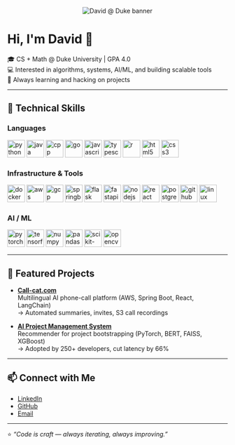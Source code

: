 <p align="center">
  <img src="https://capsule-render.vercel.app/api?text=David%20%40%20Duke&animation=fadeIn&type=waving&color=gradient&height=120" alt="David @ Duke banner" />
</p>

# Hi, I'm David 👋

🎓 CS + Math @ Duke University | GPA 4.0  
💻 Interested in algorithms, systems, AI/ML, and building scalable tools  
🚀 Always learning and hacking on projects

---
## 🔧 Technical Skills

### Languages
<p align="left">
  <img src="https://cdn.jsdelivr.net/gh/devicons/devicon/icons/python/python-original.svg" alt="python" width="40" height="40"/>
  <img src="https://cdn.jsdelivr.net/gh/devicons/devicon/icons/java/java-original.svg" alt="java" width="40" height="40"/>
  <img src="https://cdn.jsdelivr.net/gh/devicons/devicon/icons/cplusplus/cplusplus-original.svg" alt="cpp" width="40" height="40"/>
  <img src="https://cdn.jsdelivr.net/gh/devicons/devicon/icons/go/go-original.svg" alt="go" width="40" height="40"/>
  <img src="https://cdn.jsdelivr.net/gh/devicons/devicon/icons/javascript/javascript-original.svg" alt="javascript" width="40" height="40"/>
  <img src="https://cdn.jsdelivr.net/gh/devicons/devicon/icons/typescript/typescript-original.svg" alt="typescript" width="40" height="40"/>
  <img src="https://cdn.jsdelivr.net/gh/devicons/devicon/icons/r/r-original.svg" alt="r" width="40" height="40"/>
  <img src="https://cdn.jsdelivr.net/gh/devicons/devicon/icons/html5/html5-original.svg" alt="html5" width="40" height="40"/>
  <img src="https://cdn.jsdelivr.net/gh/devicons/devicon/icons/css3/css3-original.svg" alt="css3" width="40" height="40"/>
</p>

### Infrastructure & Tools
<p align="left">
  <img src="https://cdn.jsdelivr.net/gh/devicons/devicon/icons/docker/docker-original.svg" alt="docker" width="40" height="40"/>
  <img src="https://cdn.jsdelivr.net/gh/devicons/devicon/icons/amazonwebservices/amazonwebservices-original.svg" alt="aws" width="40" height="40"/>
  <img src="https://cdn.jsdelivr.net/gh/devicons/devicon/icons/googlecloud/googlecloud-original.svg" alt="gcp" width="40" height="40"/>
  <img src="https://cdn.jsdelivr.net/gh/devicons/devicon/icons/spring/spring-original.svg" alt="springboot" width="40" height="40"/>
  <img src="https://cdn.jsdelivr.net/gh/devicons/devicon/icons/flask/flask-original.svg" alt="flask" width="40" height="40"/>
  <img src="https://cdn.jsdelivr.net/gh/devicons/devicon/icons/fastapi/fastapi-original.svg" alt="fastapi" width="40" height="40"/>
  <img src="https://cdn.jsdelivr.net/gh/devicons/devicon/icons/nodejs/nodejs-original.svg" alt="nodejs" width="40" height="40"/>
  <img src="https://cdn.jsdelivr.net/gh/devicons/devicon/icons/react/react-original.svg" alt="react" width="40" height="40"/>
  <img src="https://cdn.jsdelivr.net/gh/devicons/devicon/icons/postgresql/postgresql-original.svg" alt="postgresql" width="40" height="40"/>
  <img src="https://cdn.jsdelivr.net/gh/devicons/devicon/icons/github/github-original.svg" alt="github" width="40" height="40"/>
  <img src="https://cdn.jsdelivr.net/gh/devicons/devicon/icons/linux/linux-original.svg" alt="linux" width="40" height="40"/>
</p>

### AI / ML
<p align="left">
  <img src="https://cdn.jsdelivr.net/gh/devicons/devicon/icons/pytorch/pytorch-original.svg" alt="pytorch" width="40" height="40"/>
  <img src="https://cdn.jsdelivr.net/gh/devicons/devicon/icons/tensorflow/tensorflow-original.svg" alt="tensorflow" width="40" height="40"/>
  <img src="https://cdn.jsdelivr.net/gh/devicons/devicon/icons/numpy/numpy-original.svg" alt="numpy" width="40" height="40"/>
  <img src="https://cdn.jsdelivr.net/gh/devicons/devicon/icons/pandas/pandas-original.svg" alt="pandas" width="40" height="40"/>
  <img src="https://cdn.jsdelivr.net/gh/devicons/devicon/icons/scikitlearn/scikitlearn-original.svg" alt="scikit-learn" width="40" height="40"/>
  <img src="https://cdn.jsdelivr.net/gh/devicons/devicon/icons/opencv/opencv-original.svg" alt="opencv" width="40" height="40"/>
</p>


---

## 📂 Featured Projects

- **[Call-cat.com](#)**  
  Multilingual AI phone-call platform (AWS, Spring Boot, React, LangChain)  
  → Automated summaries, invites, S3 call recordings  

- **[AI Project Management System](#)**  
  Recommender for project bootstrapping (PyTorch, BERT, FAISS, XGBoost)  
  → Adopted by 250+ developers, cut latency by 66%  

---

## 📫 Connect with Me

- [LinkedIn](#)  
- [GitHub](#)  
- [Email](mailto:david.huang@duke.edu)  

---

⭐️ *“Code is craft — always iterating, always improving.”*
